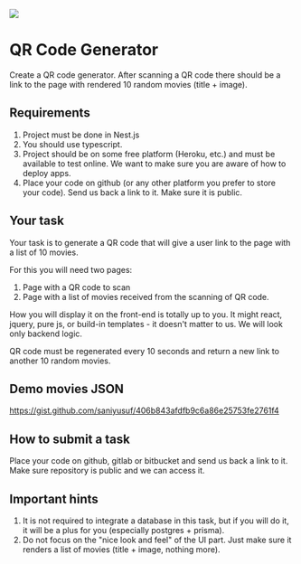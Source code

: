![](https://i.imgur.com/MHzLuKq.png)

# QR Code Generator

Create a QR code generator. After scanning a QR code there should be a link to the page with rendered 10 random movies (title + image).


## Requirements

1. Project must be done in Nest.js
2. You should use typescript.
3. Project should be on some free platform (Heroku, etc.) and must be available to test online. We want to make sure you are aware of how to deploy apps.
4. Place your code on github (or any other platform you prefer to store your code). Send us back a link to it. Make sure it is public.

## Your task
Your task is to generate a QR code that will give a user link to the page with a list of 10 movies.

For this you will need two pages:
1. Page with a QR code to scan
2. Page with a list of movies received from the scanning of QR code.

How you will display it on the front-end is totally up to you. It might react, jquery, pure js, or build-in templates - it doesn't matter to us. We will look only backend logic.

QR code must be regenerated every 10 seconds and return a new link to another 10 random movies.

## Demo movies JSON
 https://gist.github.com/saniyusuf/406b843afdfb9c6a86e25753fe2761f4

 ## How to submit a task
Place your code on github, gitlab or bitbucket and send us back a link to it. Make sure repository is public and we can access it.

## Important hints
1. It is not required to integrate a database in this task, but if you will do it, it will be a plus for you (especially postgres + prisma).
2. Do not focus on the "nice look and feel" of the UI part. Just make sure it renders a list of movies (title + image, nothing more).
